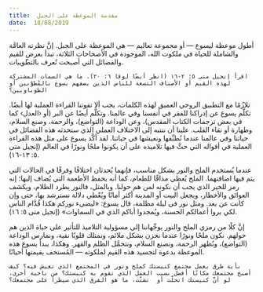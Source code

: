 ```yaml
---
title:  مقدمة الموعظة على الجبل
date:  18/08/2019
---
```


أطول موعظة ليسوع — أو مجموعة تعاليم — هي الموعظة على الجبل. إنَّ نظرته العامَّة والشاملة للحياة في ملكوت الله، الموجودة في الأصحاحات الثلاثة، تبدأ بعرضٍ للقيم والفضائل التي أصبحت تُعرف بالتطويبات.

`اقرأ إنجيل متى ٥: ٢-١٦ (انظر أيضًا لوقا ٦: ٢٠). ما هي السمات المشتركة لهذه القيم أو الأصناف التسعة للناس الذين يصفهم يسوع بالمُطوَّبين أو الطوباويين؟`

تلازُمًا مع التطبيق الروحي العميق لهذه الكلمات، يجب ألا تفوتنا القراءة العملية لها أيضًا. تكلَّم يسوع عن إدراكنا للفقر في أنفسنا وفي عالمنا. وتكلَّم أيضًا عن البر (أو ‹العدل› كما في بعض ترجمات الكتاب المقدس)، وعن الوداعة (التواضع)، والرحمة، وصنع السلام، وطهارة أو نقاء القلب. علينا أن ننتبه إلى الاختلاف العملي الذي ستحدثه هذه الفضائل في حياتنا وفي عالمنا عندما نُطبِّقها ونعيشها في حياتنا. لقد أكَّد يسوع على مثل هذه القراءة العملية في أقواله التي حثَّ فيها تلاميذه على أن يكونوا ملحًا ونورًا في العالم (إنجيل متى ٥: ١٣-١٦).

عندما يُستخدم الملح والنور بشكل مناسب، فإنهما يُحدثان اختلافًا وفرقًا في الحالات التي يتم فيها اضافتهما. الملح يُعطي مذاقًا للطعام، كما أنه يحفظ الأطعمة التي يُضاف إليها؛ إنه رمز للخير الذي يجب أن نكونه لمن هم حولنا. وبالمثل، فالنور يطرد الظلام، ويكشف العوائق والأخطار، ويجعل البيت أو المدينة أكثر أمانًا ويُعْطي دلالة نسترشد بها، حتى وإن كانت عن بعد. ومثل نور في ليلة مظلمة، قال يسوع: «ليضيء نوركم هكذا قُدَّام الناس لكي يروا أعمالكم الحسنة، ويُمجدوا أباكم الذي في السماوات» (إنجيل متى ٥: ١٦).

إنَّ كلًا من رمزي الملح والنور يوجِّهاننا إلى مسؤولية التلاميذ للتأثير على حياة الذين هم حولهم. نكون ملحًا ونورًا عندما نحزن بشكل ملائم، ونمتلك قلوبًا نقية، ونمارس الوداعة (التواضع)، ونُظهر الرحمة، ونصنع السلام، ونتحمَّل الظلم والقهر. وهكذا، يبدأ يسوع هذه الموعظة بدعوة لتجسيد هذه القيم لملكوته — المُستخف بقيمتها أحيانًا.

`بأية طرق يعمل مجتمع كنيستك كملح ونور في المجتمع الذي تعيش فيه؟ كيف أصبح مجتمعك مكانًا أفضل بسبب العمل الذي تقوم به كنيستك؟ من ناحية أخرى، لو أنَّ كنيستك انحلَّت أو  تشتّت، ما هو الفرق الذي سيطرأ على مجتمعك؟`